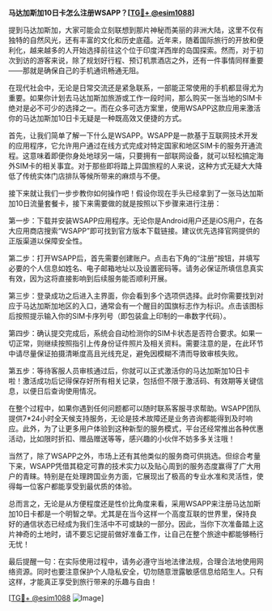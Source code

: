 **马达加斯加10日卡怎么注册WSAPP？[[TG💪+ @esim1088](https://t.me/s/esim1088)]**

提到马达加斯加，大家可能会立刻联想到那片神秘而美丽的非洲大陆，这里不仅有独特的自然风光，还有丰富的文化和历史底蕴。近年来，随着国际旅行的开放和便利化，越来越多的人开始选择前往这个位于印度洋西岸的岛国探索。然而，对于初次到访的游客来说，除了规划好行程、预订机票酒店之外，还有一件事情同样重要——那就是确保自己的手机通讯畅通无阻。

在现代社会中，无论是日常交流还是紧急联系，一部能正常使用的手机都显得尤为重要。如果你计划去马达加斯加旅游或工作一段时间，那么购买一张当地的SIM卡绝对是必不可少的选择之一。而在众多可选方案里，使用WSAPP这款应用来激活你的马达加斯加10日卡无疑是一种既高效又便捷的方式。

首先，让我们简单了解一下什么是WSAPP。WSAPP是一款基于互联网技术开发的应用程序，它允许用户通过在线方式完成对特定国家和地区SIM卡的服务开通流程。这意味着即便你身处地球另一端，只要拥有一部联网设备，就可以轻松搞定海外SIM卡的相关事宜。对于那些即将踏上异国旅程的人来说，这种方式无疑大大降低了传统实体门店排队等候所带来的麻烦与不便。

接下来就让我们一步步教你如何操作吧！假设你现在手头已经拿到了一张马达加斯加10日流量套餐卡，接下来需要做的就是按照以下步骤来进行注册：

第一步：下载并安装WSAPP应用程序。无论你是Android用户还是iOS用户，在各大应用商店搜索“WSAPP”即可找到官方版本下载链接。建议优先选择官网提供的正版渠道以保障安全性。

第二步：打开WSAPP后，首先需要创建账户。点击右下角的“注册”按钮，并填写必要的个人信息如姓名、电子邮箱地址以及设置密码等。请务必保证所填信息真实有效，因为这将直接影响到后续服务能否顺利开展。

第三步：登录成功之后进入主界面，你会看到多个选项供选择。此时你需要找到对应于马达加斯加地区的入口，通常会有一个醒目的国旗标志作为标识。点击该图标后按照提示输入你的SIM卡序列号（即包装盒上印制的一串数字代码）。

第四步：确认提交完成后，系统会自动检测你的SIM卡状态是否符合要求。如果一切正常，则继续按照指引上传身份证件照片及相关资料。需要注意的是，在此环节中请尽量保证拍摄清晰度高且光线充足，避免因模糊不清而导致审核失败。

第五步：等待客服人员审核通过后，你就可以正式激活你的马达加斯加10日卡啦！激活成功后记得保存好所有相关记录，包括但不限于激活码、有效期等关键信息，以便日后查询使用情况。

在整个过程中，如果你遇到任何问题都可以随时联系客服寻求帮助。WSAPP团队提供7*24小时全天候支持服务，无论是技术故障还是业务咨询都能得到及时响应。此外，为了让更多用户体验到这种新型的服务模式，平台还经常推出各种优惠活动，比如限时折扣、赠品赠送等等，感兴趣的小伙伴不妨多多关注哦！

当然了，除了WSAPP之外，市场上还有其他类似的服务商可供挑选。但综合考量下来，WSAPP凭借其稳定可靠的技术实力以及贴心周到的服务态度赢得了广大用户的青睐。特别是在处理跨国业务方面，它展现出了极高的专业水准和灵活性，使得每一位客户都能享受到最优质的体验。

总而言之，无论是从方便程度还是性价比角度来看，采用WSAPP来注册马达加斯加10日卡都是一个明智之举。尤其是在当今这样一个高度互联的世界里，保持良好的通信状态已经成为我们生活中不可或缺的一部分。因此，当你下次准备踏上这片神奇的土地时，请不要忘记提前做好准备工作，让自己在整个旅途中都能够畅行无忧！

最后提醒一句：在实际使用过程中，请务必遵守当地法律法规，合理合法地使用网络资源。同时也要注意保护个人隐私安全，切勿随意泄露敏感信息给陌生人。只有这样，才能真正享受到旅行带来的乐趣与自由！

[[TG💪+ @esim1088](https://t.me/s/esim1088) ![Image](https://i.postimg.cc/4NQfJmqS/Snipaste-2025-05-13-00-14-12.png)]
